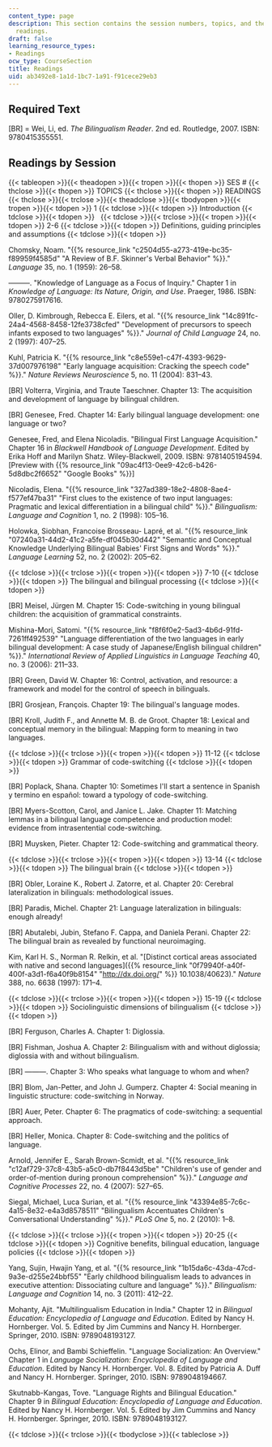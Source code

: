 ```yaml
---
content_type: page
description: This section contains the session numbers, topics, and their accompanying
  readings.
draft: false
learning_resource_types:
- Readings
ocw_type: CourseSection
title: Readings
uid: ab3492e8-1a1d-1bc7-1a91-f91cece29eb3
---
```

## Required Text

\[BR\] = Wei, Li, ed. *The Bilingualism Reader*. 2nd ed. Routledge, 2007. ISBN: 9780415355551.

## Readings by Session

{{< tableopen >}}{{< theadopen >}}{{< tropen >}}{{< thopen >}}
SES #
{{< thclose >}}{{< thopen >}}
TOPICS
{{< thclose >}}{{< thopen >}}
READINGS
{{< thclose >}}{{< trclose >}}{{< theadclose >}}{{< tbodyopen >}}{{< tropen >}}{{< tdopen >}}
1
{{< tdclose >}}{{< tdopen >}}
Introduction
{{< tdclose >}}{{< tdopen >}}
 
{{< tdclose >}}{{< trclose >}}{{< tropen >}}{{< tdopen >}}
2-6
{{< tdclose >}}{{< tdopen >}}
Definitions, guiding principles and assumptions
{{< tdclose >}}{{< tdopen >}}

Chomsky, Noam. "{{% resource_link "c2504d55-a273-419e-bc35-f89959f4585d" "A Review of B.F. Skinner's Verbal Behavior" %}}." *Language* 35, no. 1 (1959): 26–58.

———. "Knowledge of Language as a Focus of Inquiry." Chapter 1 in *Knowledge of Language: Its Nature, Origin, and Use*. Praeger, 1986. ISBN: 9780275917616.

Oller, D. Kimbrough, Rebecca E. Eilers, et al. "{{% resource_link "14c891fc-24a4-4568-8458-12fe3738cfed" "Development of precursors to speech infants exposed to two languages" %}}." *Journal of Child Language* 24, no. 2 (1997): 407–25.

Kuhl, Patricia K. "{{% resource_link "c8e559e1-c47f-4393-9629-37d007976198" "Early language acquisition: Cracking the speech code" %}}." *Nature Reviews Neuroscience* 5, no. 11 (2004): 831–43.

\[BR\] Volterra, Virginia, and Traute Taeschner. Chapter 13: The acquisition and development of language by bilingual children.

\[BR\] Genesee, Fred. Chapter 14: Early bilingual language development: one language or two?

Genesee, Fred, and Elena Nicoladis. "Bilingual First Language Acquisition." Chapter 16 in *Blackwell Handbook of Language Development*. Edited by Erika Hoff and Marilyn Shatz. Wiley-Blackwell, 2009. ISBN: 9781405194594. \[Preview with {{% resource_link "09ac4f13-0ee9-42c6-b426-5d8dbc2f6652" "Google Books" %}}\]

Nicoladis, Elena. "{{% resource_link "327ad389-18e2-4808-8ae4-f577ef47ba31" "First clues to the existence of two input languages: Pragmatic and lexical differentiation in a bilingual child" %}}." *Bilingualism: Language and Cognition* 1, no. 2 (1998): 105–16.

Holowka, Siobhan, Francoise Brosseau- Lapré, et al. "{{% resource_link "07240a31-44d2-41c2-a5fe-df045b30d442" "Semantic and Conceptual Knowledge Underlying Bilingual Babies' First Signs and Words" %}}." *Language Learning* 52, no. 2 (2002): 205–62.

{{< tdclose >}}{{< trclose >}}{{< tropen >}}{{< tdopen >}}
7-10
{{< tdclose >}}{{< tdopen >}}
The bilingual and bilingual processing
{{< tdclose >}}{{< tdopen >}}

\[BR\] Meisel, Jürgen M. Chapter 15: Code-switching in young bilingual children: the acquisition of grammatical constraints.

Mishina-Mori, Satomi. "{{% resource_link "f8f6f0e2-5ad3-4b6d-91fd-7261ff492539" "Language differentiation of the two languages in early bilingual development: A case study of Japanese/English bilingual children" %}}." *International Review of Applied Linguistics in Language Teaching* 40, no. 3 (2006): 211–33.

\[BR\] Green, David W. Chapter 16: Control, activation, and resource: a framework and model for the control of speech in bilinguals.

\[BR\] Grosjean, François. Chapter 19: The bilingual's language modes.

\[BR\] Kroll, Judith F., and Annette M. B. de Groot. Chapter 18: Lexical and conceptual memory in the bilingual: Mapping form to meaning in two languages.

{{< tdclose >}}{{< trclose >}}{{< tropen >}}{{< tdopen >}}
11-12
{{< tdclose >}}{{< tdopen >}}
Grammar of code-switching
{{< tdclose >}}{{< tdopen >}}

\[BR\] Poplack, Shana. Chapter 10: Sometimes I'll start a sentence in Spanish y termino en español: toward a typology of code-switching.

\[BR\] Myers-Scotton, Carol, and Janice L. Jake. Chapter 11: Matching lemmas in a bilingual language competence and production model: evidence from intrasentential code-switching.

\[BR\] Muysken, Pieter. Chapter 12: Code-switching and grammatical theory.

{{< tdclose >}}{{< trclose >}}{{< tropen >}}{{< tdopen >}}
13-14
{{< tdclose >}}{{< tdopen >}}
The bilingual brain
{{< tdclose >}}{{< tdopen >}}

\[BR\] Obler, Loraine K., Robert J. Zatorre, et al. Chapter 20: Cerebral lateralization in bilinguals: methodological issues.

\[BR\] Paradis, Michel. Chapter 21: Language lateralization in bilinguals: enough already!

\[BR\] Abutalebi, Jubin, Stefano F. Cappa, and Daniela Perani. Chapter 22: The bilingual brain as revealed by functional neuroimaging.

Kim, Karl H. S., Norman R. Relkin, et al. "\[Distinct cortical areas associated with native and second languages\]({{% resource_link "0f79940f-a40f-400f-a3d1-f6a40f9b8154" "http://dx.doi.org/" %}} 10.1038/40623)." *Nature* 388, no. 6638 (1997): 171–4.

{{< tdclose >}}{{< trclose >}}{{< tropen >}}{{< tdopen >}}
15-19
{{< tdclose >}}{{< tdopen >}}
Sociolinguistic dimensions of bilingualism
{{< tdclose >}}{{< tdopen >}}

\[BR\] Ferguson, Charles A. Chapter 1: Diglossia.

\[BR\] Fishman, Joshua A. Chapter 2: Bilingualism with and without diglossia; diglossia with and without bilingualism.

\[BR\] ———. Chapter 3: Who speaks what language to whom and when?

\[BR\] Blom, Jan-Petter, and John J. Gumperz. Chapter 4: Social meaning in linguistic structure: code-switching in Norway.

\[BR\] Auer, Peter. Chapter 6: The pragmatics of code-switching: a sequential approach.

\[BR\] Heller, Monica. Chapter 8: Code-switching and the politics of language.

Arnold, Jennifer E., Sarah Brown-Scmidt, et al. "{{% resource_link "c12af729-37c8-43b5-a5c0-db7f8443d5be" "Children's use of gender and order-of-mention during pronoun comprehension" %}}." *Language and Cognitive Processes* 22, no. 4 (2007): 527–65.

Siegal, Michael, Luca Surian, et al. "{{% resource_link "43394e85-7c6c-4a15-8e32-e4a3d8578511" "Bilingualism Accentuates Children's Conversational Understanding" %}}." *PLoS One* 5, no. 2 (2010): 1–8.

{{< tdclose >}}{{< trclose >}}{{< tropen >}}{{< tdopen >}}
20-25
{{< tdclose >}}{{< tdopen >}}
Cognitive benefits, bilingual education, language policies
{{< tdclose >}}{{< tdopen >}}

Yang, Sujin, Hwajin Yang, et al. "{{% resource_link "1b15da6c-43da-47cd-9a3e-d255e24bbf55" "Early childhood bilingualism leads to advances in executive attention: Dissociating culture and language" %}}." *Bilingualism: Language and Cognition* 14, no. 3 (2011): 412–22.

Mohanty, Ajit. "Multilingualism Education in India." Chapter 12 in *Bilingual Education: Encyclopedia of Language and Education*. Edited by Nancy H. Hornberger. Vol. 5. Edited by Jim Cummins and Nancy H. Hornberger. Springer, 2010. ISBN: 9789048193127.

Ochs, Elinor, and Bambi Schieffelin. "Language Socialization: An Overview." Chapter 1 in *Language Socialization: Encyclopedia of Language and Education*. Edited by Nancy H. Hornberger. Vol. 8. Edited by Patricia A. Duff and Nancy H. Hornberger. Springer, 2010. ISBN: 9789048194667.

Skutnabb-Kangas, Tove. "Language Rights and Bilingual Education." Chapter 9 in *Bilingual Education: Encyclopedia of Language and Education*. Edited by Nancy H. Hornberger. Vol. 5. Edited by Jim Cummins and Nancy H. Hornberger. Springer, 2010. ISBN: 9789048193127.

{{< tdclose >}}{{< trclose >}}{{< tbodyclose >}}{{< tableclose >}}
